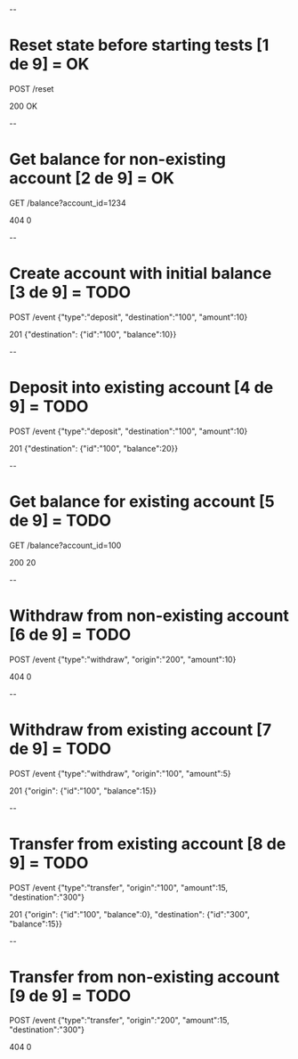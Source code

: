 --
# Reset state before starting tests [1 de 9] = OK

POST /reset

200 OK


--
# Get balance for non-existing account [2 de 9] = OK

GET /balance?account_id=1234

404 0


--
# Create account with initial balance [3 de 9] = TODO

POST /event {"type":"deposit", "destination":"100", "amount":10}

201 {"destination": {"id":"100", "balance":10}}


--
# Deposit into existing account [4 de 9] = TODO

POST /event {"type":"deposit", "destination":"100", "amount":10}

201 {"destination": {"id":"100", "balance":20}}


--
# Get balance for existing account [5 de 9] = TODO

GET /balance?account_id=100

200 20

--
# Withdraw from non-existing account [6 de 9] = TODO

POST /event {"type":"withdraw", "origin":"200", "amount":10}

404 0

--
# Withdraw from existing account [7 de 9] = TODO

POST /event {"type":"withdraw", "origin":"100", "amount":5}

201 {"origin": {"id":"100", "balance":15}}

--
# Transfer from existing account [8 de 9] = TODO

POST /event {"type":"transfer", "origin":"100", "amount":15, "destination":"300"}

201 {"origin": {"id":"100", "balance":0}, "destination": {"id":"300", "balance":15}}

--
# Transfer from non-existing account [9 de 9] = TODO

POST /event {"type":"transfer", "origin":"200", "amount":15, "destination":"300"}

404 0

